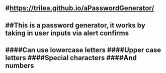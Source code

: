 #https://trilea.github.io/aPasswordGenerator/
---
##This is a password generator, it works by taking in user inputs via alert confirms
---
####Can use lowercase letters
####Upper case letters
####Special characters
####And numbers
---